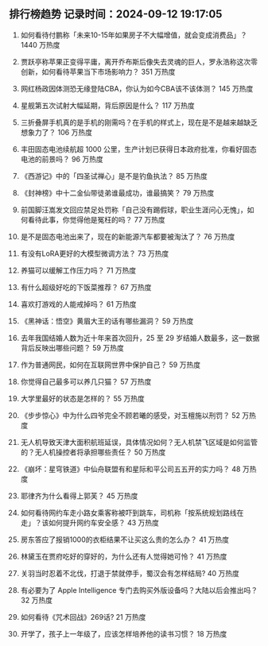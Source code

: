 
## 排行榜趋势 记录时间：2024-09-12 19:17:05
  
  1. 如何看待付鹏称「未来10-15年如果房子不大幅增值，就会变成消费品」？ 1440 万热度
    
  2. 贾跃亭称苹果正变得平庸，离开乔布斯后像失去灵魂的巨人，罗永浩称这次零创新，如何看待苹果当下市场影响力？ 351 万热度
    
  3. 网红杨政因体测恐无缘登陆CBA，你认为如今CBA该不该体测？ 145 万热度
    
  4. 星舰第五次试射大幅延期，背后原因是什么？ 117 万热度
    
  5. 三折叠屏手机真的是手机的刚需吗？在手机的样式上，现在是不是越来越缺乏想象力了？ 106 万热度
    
  6. 丰田固态电池续航超 1000 公里，生产计划已获得日本政府批准，你看好固态电池的前景吗？ 96 万热度
    
  7. 《西游记》中的「四圣试禅心」是不是钓鱼执法？ 85 万热度
    
  8. 《封神榜》中十二金仙带徒弟谁最成功，谁最搞笑？ 79 万热度
    
  9. 前国脚汪嵩发文回应禁足处罚称「自己没有踢假球，职业生涯问心无愧」，如何看待此事，你觉得他是冤枉的吗？ 77 万热度
    
  10. 是不是固态电池出来了，现在的新能源汽车都要被淘汰了？ 76 万热度
    
  11. 有没有LoRA更好的大模型微调方法？ 73 万热度
    
  12. 养猫可以缓解工作压力吗？ 71 万热度
    
  13. 有什么超级好吃的下饭菜推荐？ 67 万热度
    
  14. 喜欢打游戏的人能戒掉吗？ 61 万热度
    
  15. 《黑神话：悟空》黄眉大王的话有哪些漏洞？ 59 万热度
    
  16. 去年我国结婚人数为近十年来首次回升，25 至 29 岁结婚人数最多，这一数据背后反映出哪些问题？ 59 万热度
    
  17. 作为普通网民，如何在互联网世界中保护自己？ 59 万热度
    
  18. 你觉得自己最多可以养几只猫？ 57 万热度
    
  19. 大学里最好的状态是怎样的？ 55 万热度
    
  20. 《步步惊心》中为什么四爷完全不顾若曦的感受，对玉檀施以刑罚？ 52 万热度
    
  21. 无人机导致天津大面积航班延误，具体情况如何？无人机禁飞区域是如何监管的？无人机操控者将承担哪些责任？ 50 万热度
    
  22. 《崩坏：星穹铁道》中仙舟联盟有和星际和平公司五五开的实力吗？ 48 万热度
    
  23. 耶律齐为什么看得上郭芙？ 45 万热度
    
  24. 如何看待网约车走小路女乘客称被吓到跳车，司机称「按系统规划路线在走」？该如何提升网约车安全感？ 43 万热度
    
  25. 房东答应了报销1000的衣柜结果不让买这么贵的怎么办？ 41 万热度
    
  26. 林黛玉在贾府吃好的穿好的，为什么还有人觉得她可怜？ 41 万热度
    
  27. 关羽当时忍着不北伐，打退于禁就停手，蜀汉会有怎样结局? 40 万热度
    
  28. 有必要为了 Apple Intelligence 专门去购买外版设备吗？大陆以后会推出吗？ 32 万热度
    
  29. 如何看待《咒术回战》269话? 21 万热度
    
  30. 开学了，孩子上一年级了，应该怎样培养他的读书习惯？ 18 万热度
    